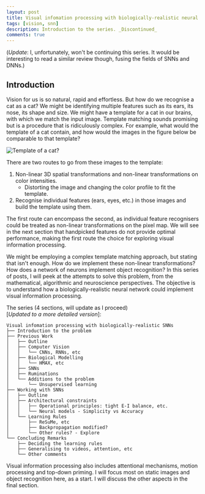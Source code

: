 ```yaml
---
layout: post
title: Visual infomation processing with biologically-realistic neural networks
tags: [vision, snn]
description: Introduction to the series. _Discontinued_
comments: true
---
```


(_Update_: I, unfortunately, won't be continuing this series. It would be interesting to read a similar review though, fusing the fields of SNNs and DNNs.)

## Introduction

Vision for us is so natural, rapid and effortless. But how do we recognise a cat as a cat? We might be identifying multiple features such as its ears, its nose, its shape and size. We might have a template for a cat in our brains, with which we match the input image. Template matching sounds promising but is a procedure that is ridiculously complex. For example, what would the template of a cat contain, and how would the images in the figure below be comparable to that template? 

![Template of a cat?]({{site:url}}/assets/cats_all.png 'Template of a cat?')

There are two routes to go from these images to the template:

1. Non-linear 3D spatial transformations and non-linear transformations on color intensities.
    - Distorting the image and changing the color profile to fit the template.
2. Recognise individual features (ears, eyes, etc.) in those images and build the template using them.

The first route can encompass the second, as individual feature recognisers could be treated as non-linear transformations on the pixel map. We will see in the next section that handpicked features do not provide optimal performance, making the first route the choice for exploring visual information processing. 

We might be employing a complex template matching approach, but stating that isn't enough. How do we implement these non-linear transformations? How does a network of neurons implement object recognition? In this series of posts, I will peek at the attempts to solve this problem, from the mathematical, algorithmic and neuroscience perspectives. The objective is to understand how a biologically-realistic neural network could implement visual information processing.

The series (4 sections, will update as I proceed) <br>
[_Updated to a more detailed version_]:

```
Visual infomation processing with biologically-realistic SNNs
├── Introduction to the problem
├── Previous Work
│   ├── Outline
│   ├── Computer Vision
│   │   └── CNNs, RNNs, etc
│   ├── Biological Modelling
│   │   └── HMAX, etc
│   ├── SNNs
│   ├── Ruminations
│   └── Additions to the problem
│       └── Unsupervised learning
├── Working with SNNs
│   ├── Outline
│   ├── Architectural constraints
│   │   ├── Operational principles: tight E-I balance, etc.
│   │   └── Neural models - Simplicity vs Accuracy
│   └── Learning Rules
│       ├── ReSuMe, etc
│       ├── Backpropagation modified?
│       └── Other rules? - Explore
└── Concluding Remarks
    ├── Deciding the learning rules
    ├── Generalising to videos, attention, etc
    └── Other comments
```

Visual information processing also includes attentional mechanisms, motion processing and top-down priming. I will focus most on static images and object recognition here, as a start. I will discuss the other aspects in the final section.